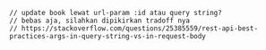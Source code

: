	// update book lewat url-param :id atau query string?
	// bebas aja, silahkan dipikirkan tradoff nya
	// https://stackoverflow.com/questions/25385559/rest-api-best-practices-args-in-query-string-vs-in-request-body
